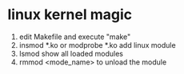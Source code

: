 # linux kernel magic

1. edit Makefile and execute "make"
2. insmod *.ko or modprobe *.ko add linux module
3. lsmod show all loaded modules
4. rmmod <mode_name> to unload the module